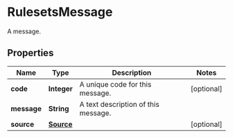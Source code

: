 

# RulesetsMessage

A message.

## Properties

| Name | Type | Description | Notes |
|------------ | ------------- | ------------- | -------------|
|**code** | **Integer** | A unique code for this message. |  [optional] |
|**message** | **String** | A text description of this message. |  |
|**source** | [**Source**](Source.md) |  |  [optional] |



